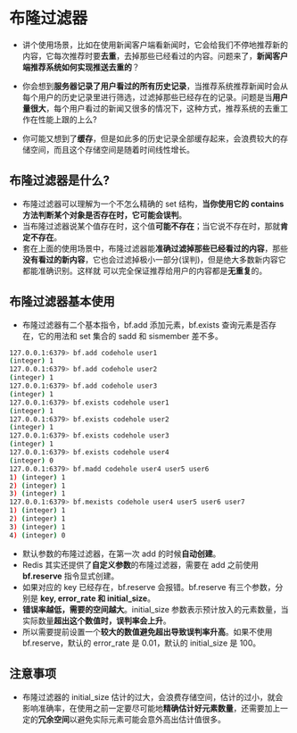 # **布隆过滤器**

- 讲个使用场景，比如在使用新闻客户端看新闻时，它会给我们不停地推荐新的内容，它每次推荐时要**去重**，去掉那些已经看过的内容。问题来了，**新闻客户端推荐系统如何实现推送去重的**？

- 你会想到**服务器记录了用户看过的所有历史记录**，当推荐系统推荐新闻时会从每个用户的历史记录里进行筛选，过滤掉那些已经存在的记录。问题是当**用户量很大**，每个用户看过的新闻又很多的情况下，这种方式，推荐系统的去重工作在性能上跟的上么?

- 你可能又想到了**缓存**，但是如此多的历史记录全部缓存起来，会浪费较大的存储空间，而且这个存储空间是随着时间线性增长。

## **布隆过滤器是什么?**
- 布隆过滤器可以理解为一个不怎么精确的 set 结构，**当你使用它的 contains 方法判断某个对象是否存在时，它可能会误判**。
- 当布隆过滤器说某个值存在时，这个值**可能不存在**；当它说不存在时，那就**肯定不存在**。
- 套在上面的使用场景中，布隆过滤器能**准确过滤掉那些已经看过的内容**，那些**没有看过的新内容**，它也会过滤掉极小一部分(误判)，但是绝大多数新内容它都能准确识别。这样就 可以完全保证推荐给用户的内容都是**无重复**的。

## **布隆过滤器基本使用**
- 布隆过滤器有二个基本指令，bf.add 添加元素，bf.exists 查询元素是否存在，它的用法和 set 集合的 sadd 和 sismember 差不多。
```bash
127.0.0.1:6379> bf.add codehole user1 
(integer) 1
127.0.0.1:6379> bf.add codehole user2 
(integer) 1
127.0.0.1:6379> bf.add codehole user3 
(integer) 1
127.0.0.1:6379> bf.exists codehole user1 
(integer) 1
127.0.0.1:6379> bf.exists codehole user2 
(integer) 1
127.0.0.1:6379> bf.exists codehole user3 
(integer) 1
127.0.0.1:6379> bf.exists codehole user4
(integer) 0
127.0.0.1:6379> bf.madd codehole user4 user5 user6
1) (integer) 1
2) (integer) 1
3) (integer) 1
127.0.0.1:6379> bf.mexists codehole user4 user5 user6 user7 
1) (integer) 1
2) (integer) 1
3) (integer) 1
4) (integer) 0
```

- 默认参数的布隆过滤器，在第一次 add 的时候**自动创建**。
- Redis 其实还提供了**自定义参数**的布隆过滤器，需要在 add 之前使用 **bf.reserve** 指令显式创建。
- 如果对应的 key 已经存在，bf.reserve 会报错。bf.reserve 有三个参数，分别是 **key, error_rate 和 initial_size**。
- **错误率越低，需要的空间越大**。initial_size 参数表示预计放入的元素数量，当实际数量**超出这个数值时，误判率会上升**。
- 所以需要提前设置一个**较大的数值避免超出导致误判率升高**。如果不使用 bf.reserve，默认的 error_rate 是 0.01，默认的 initial_size 是 100。

## **注意事项**
- 布隆过滤器的 initial_size 估计的过大，会浪费存储空间，估计的过小，就会影响准确率，在使用之前一定要尽可能地**精确估计好元素数量**，还需要加上一定的**冗余空间**以避免实际元素可能会意外高出估计值很多。